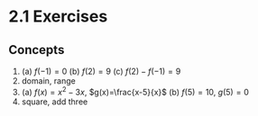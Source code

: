 # 2.1 Exercises

## Concepts

1. (a) $f(-1)=0$ (b) $f(2)=9$ (c) $f(2)-f(-1)=9$
2. domain, range
3. (a) $f(x)=x^2-3x$, $g(x)=\frac{x-5}{x}$ (b) $f(5)=10$, $g(5)=0$
4. square, add three